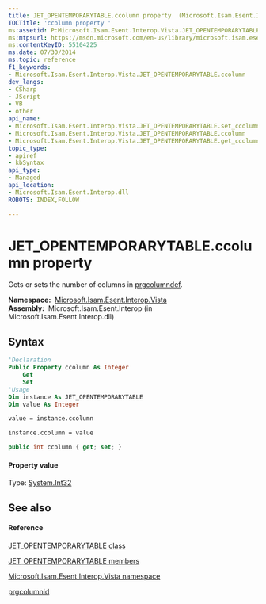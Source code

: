 ```yaml
---
title: JET_OPENTEMPORARYTABLE.ccolumn property  (Microsoft.Isam.Esent.Interop.Vista)
TOCTitle: 'ccolumn property '
ms:assetid: P:Microsoft.Isam.Esent.Interop.Vista.JET_OPENTEMPORARYTABLE.ccolumn
ms:mtpsurl: https://msdn.microsoft.com/en-us/library/microsoft.isam.esent.interop.vista.jet_opentemporarytable.ccolumn(v=EXCHG.10)
ms:contentKeyID: 55104225
ms.date: 07/30/2014
ms.topic: reference
f1_keywords:
- Microsoft.Isam.Esent.Interop.Vista.JET_OPENTEMPORARYTABLE.ccolumn
dev_langs:
- CSharp
- JScript
- VB
- other
api_name: 
- Microsoft.Isam.Esent.Interop.Vista.JET_OPENTEMPORARYTABLE.set_ccolumn
- Microsoft.Isam.Esent.Interop.Vista.JET_OPENTEMPORARYTABLE.ccolumn
- Microsoft.Isam.Esent.Interop.Vista.JET_OPENTEMPORARYTABLE.get_ccolumn
topic_type: 
- apiref
- kbSyntax
api_type: 
- Managed
api_location: 
- Microsoft.Isam.Esent.Interop.dll
ROBOTS: INDEX,FOLLOW

---
```


# JET_OPENTEMPORARYTABLE.ccolumn property

Gets or sets the number of columns in [prgcolumndef](dn351228\(v=exchg.10\).md).

**Namespace:**  [Microsoft.Isam.Esent.Interop.Vista](hh558039\(v=exchg.10\).md)  
**Assembly:**  Microsoft.Isam.Esent.Interop (in Microsoft.Isam.Esent.Interop.dll)

## Syntax

``` vb
'Declaration
Public Property ccolumn As Integer
    Get
    Set
'Usage
Dim instance As JET_OPENTEMPORARYTABLE
Dim value As Integer

value = instance.ccolumn

instance.ccolumn = value
```

``` csharp
public int ccolumn { get; set; }
```

#### Property value

Type: [System.Int32](https://docs.microsoft.com/dotnet/api/system.int32?redirectedfrom=MSDN)  

## See also

#### Reference

[JET_OPENTEMPORARYTABLE class](dn351217\(v=exchg.10\).md)

[JET_OPENTEMPORARYTABLE members](dn335285\(v=exchg.10\).md)

[Microsoft.Isam.Esent.Interop.Vista namespace](hh558039\(v=exchg.10\).md)

[prgcolumnid](dn351233\(v=exchg.10\).md)

